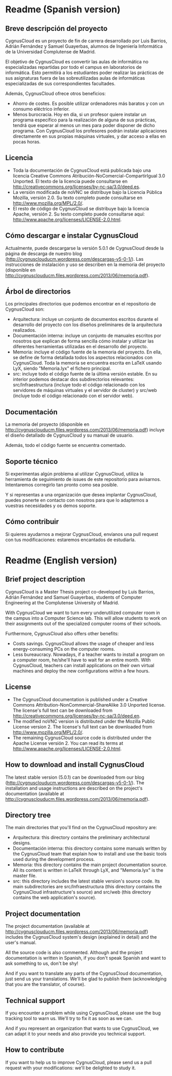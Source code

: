 Readme (Spanish version)
========================

Breve descripción del proyecto
------------------------------
CygnusCloud es un proyecto de fin de carrera desarrollado por Luis Barrios, Adrián Fernández y Samuel Guayerbas,
alumnos de Ingeniería Informática de la Universidad Complutense de Madrid.

El objetivo de CygnusCloud es convertir las aulas de informática no especializadas repartidas por todo el campus 
en laboratorios de informática. Esto permitirá a los estudiantes poder realizar las prácticas
de sus asignaturas fuera de las sobreutilizadas aulas de informáticas especializadas de sus correspondientes facultades.

Además, CygnusCloud ofrece otros beneficios:
* Ahorro de costes. Es posible utilizar ordenadores más baratos y con un consumo eléctrico inferior.
* Menos burocracia. Hoy en día, si un profesor quiere instalar un programa específico para la realización
  de alguna de sus prácticas, tendrá que esperar al menos un mes para poder disponer de dicho programa.
  Con CygnusCloud los profesores podrán instalar aplicaciones directamente en sus propias máquinas virtuales,
  y dar acceso a ellas en pocas horas.

Licencia
--------
* Toda la documentación de CygnusCloud está publicada bajo una licencia Creative Commons 
  Atribución-NoComercial-CompartirIgual 3.0 Unported. El texto de la licencia puede consultarse en
  http://creativecommons.org/licenses/by-nc-sa/3.0/deed.es.
* La versión modificada de noVNC se distribuye bajo la Licencia Pública Mozilla, versión 2.0. Su texto completo
  puede consultarse en http://www.mozilla.org/MPL/2.0/.
* El resto de código de CygnusCloud se distribuye bajo la licencia Apache, versión 2. Su texto completo
  puede consultarse aquí: http://www.apache.org/licenses/LICENSE-2.0.html.

Cómo descargar e instalar CygnusCloud
-------------------------------------
Actualmente, puede descargarse la versión 5.0.1 de CygnusCloud desde la página de descarga de nuestro blog 
(http://cygnusclouducm.wordpress.com/descargas-v5-0-1/).
Las instrucciones de instalación y uso
se describen en la memoria del proyecto (disponible en http://cygnusclouducm.files.wordpress.com/2013/06/memoria.pdf).

Árbol de directorios
--------------------
Los principales directorios que podemos encontrar en el repositorio de CygnusCloud son:

* Arquitectura: incluye un conjunto de documentos escritos durante el desarrollo del proyecto
 con los diseños preliminares de la arquitectura realizados.
* Documentación interna:  incluye un conjunto de manuales escritos por nosotros que explican de forma
      sencilla cómo instalar y utilizar las diferentes herramientas utilizadas en el desarrollo del proyecto.
* Memoria: incluye el código fuente de la memoria del proyecto. En ella, se define de forma 
  detallada todos los aspectos relacionados con CygnusCloud. Toda la memoria se encuentra escrita en LaTeX
  usando LyX, siendo "Memoria.lyx" el fichero principal. 
* src: incluye todo el código fuente de la última versión estable. En su interior podemos
  destacar dos subdirectorios relevantes: src/Infraestructura (incluye todo el código relacionado con los servidores de máquinas virtuales y 
	  el servidor de cluster) y src/web (incluye todo el código relacionado con el servidor web).

Documentación
-------------
La memoria del proyecto (disponible en http://cygnusclouducm.files.wordpress.com/2013/06/memoria.pdf) incluye
el diseño detallado de CygnusCloud y su manual de usuario.

Además, todo el código fuente se encuentra comentado.

Soporte técnico
---------------

Si experimentas algún problema al utilizar CygnusCloud, utiliza la herramienta de seguimiento de issues
de este repositorio para avisarnos. Intentaremos corregirlo tan pronto como sea posible.

Y si representas a una organización que desea implantar CygnusCloud, puedes ponerte en contacto con nosotros
para que lo adaptemos a vuestras necesidades y os demos soporte.

Cómo contribuir
---------------
Si quieres ayudarnos a mejorar CygnusCloud, envíanos una pull request con tus modificaciones: estaremos encantados
de estudiarla.

Readme (English version)
========================

Brief project description
-------------------------
CygnusCloud is a Master Thesis project co-developed by Luis Barrios, Adrián Fernández and Samuel Guayerbas,
students of Computer Engineering at the Complutense University of Madrid.

With CygnusCloud we want to turn every underutilized computer room in the campus into a Computer Science lab.
This will allow students to work on their assignments out of the specialized computer rooms of their schools.

Furthermore, CygnusCloud also offers other benefits:
* Costs savings. CygnusCloud allows the usage of cheaper and less energy-consuming PCs on the computer rooms.
* Less bureaucracy. Nowadays, if a teacher wants to install a program on a computer room, he/she'll have to wait 
  for an entire month. With CygnusCloud, teachers can install applications on their own virtual machines and
  deploy the new configurations within a few hours.

License
--------
* The CygnusCloud documentation is published under a Creative Commons 
  Attribution-NonCommercial-ShareAlike 3.0 Unported license. The license's full text can be downloaded from
  http://creativecommons.org/licenses/by-nc-sa/3.0/deed.en.
* The modified noVNC version is distributed under the Mozilla Public License version 2. The license's full
  text can be downloaded from http://www.mozilla.org/MPL/2.0/.
* The remaining CygnusCloud source code is distributed under the Apache License versión 2. You can read
  its terms at http://www.apache.org/licenses/LICENSE-2.0.html.

How to download and install CygnusCloud
---------------------------------------
The latest stable version (5.0.1) can be downloaded from our blog (http://cygnusclouducm.wordpress.com/descargas-v5-0-1/).
The installation and usage instructions are described on the project's documentation
(available at http://cygnusclouducm.files.wordpress.com/2013/06/memoria.pdf).

Directory tree
--------------
The main directories that you'll find on the CygnusCloud repository are:

* Arquitectura: this directory contains the preliminary architectural designs.
* Documentación interna:  this directory contains some manuals written by the CygnusCloud team that explain
  how to install and use the basic tools used during the development process. 
* Memoria: this directory contains the main project documentation source. All its content is written
  in LaTeX through LyX, and "Memoria.lyx" is the master file.
* src: this directory includes the latest stable version's source code. Its main subdirectories are 
  src/Infraestructura (this directory contains the CygnusCloud infrastructure's source) and src/web 
  (this directory contains the web application's source).

Project documentation
---------------------
The project documentation (available at http://cygnusclouducm.files.wordpress.com/2013/06/memoria.pdf) includes
the CygnusCloud system's design (explained in detail) and the user's manual. 

All the source code is also commented. Although and the project documentation is written
in Spanish, if you don't speak Spanish and want to ask something to us, don't be shy!

And if you want to translate any parts of the CygnusCloud documentation, just send us your translations. We'll
be glad to publish them (acknowledging that you are the translator, of course).

Technical support
-----------------

If you encounter a problem while using CygnusCloud, please use the bug tracking tool to warn us. We'll try
to fix it as soon as we can.

And if you represent an organization that wants to use CygnusCloud, we can adapt it to your needs and also provide
you technical support.

How to contribute
-----------------
If you want to help us to improve CygnusCloud, please send us a pull request with your modifications: we'll be
delighted to study it.
